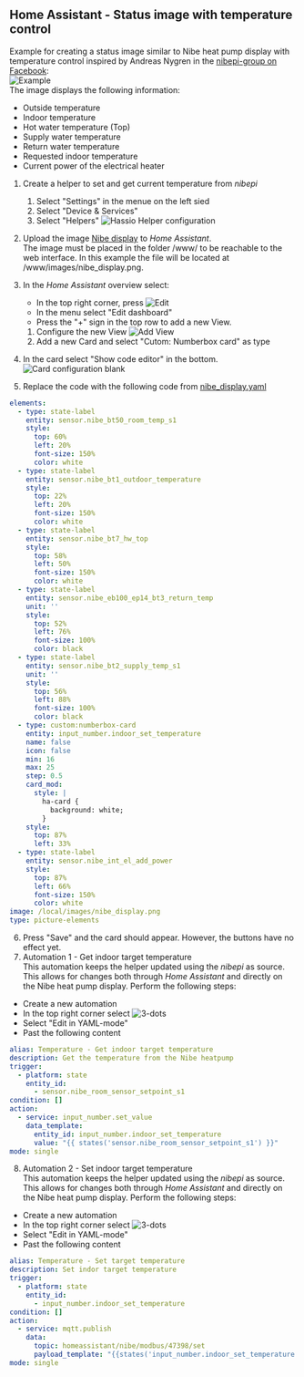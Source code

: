 ## Home Assistant - Status image with temperature control

Example for creating a status image similar to Nibe heat pump display with temperature control inspired by Andreas Nygren in the [nibepi-group on Facebook](https://www.facebook.com/groups/nibepi/posts/1306674769894056/):  
![Example](Hassio_Heat-system-status_example.png)  
The image displays the following information:
- Outside temperature
- Indoor temperature
- Hot water temperature (Top)
- Supply water temperature
- Return water temperature
- Requested indoor temperature
- Current power of the electrical heater


1. Create a helper to set and get current temperature from _nibepi_
   1. Select "Settings" in the menue on the left sied
   2. Select "Device & Services"
   3. Select "Helpers"
   ![Hassio Helper configuration](Hassio_In-door-temperature-helper.png)
2. Upload the image [Nibe display](nibe_display.png) to _Home Assistant_.  
   The image must be placed in the folder /www/ to be reachable to the web interface. In this example the file will be
   located at /www/images/nibe_display.png.  
  
3. In the _Home Assistant_ overview select:
   - In the top right corner, press ![Edit](Hassio_Edit-dashboard.png)
   - In the menu select "Edit dashboard"
   - Press the "+" sign in the top row to add a new View.  
     
   1. Configure the new View
   ![Add View](Hassio_Add-view.png)
   2. Add a new Card and select "Cutom: Numberbox card" as type
4. In the card select "Show code editor" in the bottom.
   ![Card configuration blank](Hassio_Card-configuration-blank.png)
5. Replace the code with the following code from [nibe_display.yaml](nibe_display.yaml)
```yaml
elements:
  - type: state-label
    entity: sensor.nibe_bt50_room_temp_s1
    style:
      top: 60%
      left: 20%
      font-size: 150%
      color: white
  - type: state-label
    entity: sensor.nibe_bt1_outdoor_temperature
    style:
      top: 22%
      left: 20%
      font-size: 150%
      color: white
  - type: state-label
    entity: sensor.nibe_bt7_hw_top
    style:
      top: 58%
      left: 50%
      font-size: 150%
      color: white
  - type: state-label
    entity: sensor.nibe_eb100_ep14_bt3_return_temp
    unit: ''
    style:
      top: 52%
      left: 76%
      font-size: 100%
      color: black
  - type: state-label
    entity: sensor.nibe_bt2_supply_temp_s1
    unit: ''
    style:
      top: 56%
      left: 88%
      font-size: 100%
      color: black
  - type: custom:numberbox-card
    entity: input_number.indoor_set_temperature
    name: false
    icon: false
    min: 16
    max: 25
    step: 0.5
    card_mod:
      style: |
        ha-card {
          background: white;
        }
    style:
      top: 87%
      left: 33%
  - type: state-label
    entity: sensor.nibe_int_el_add_power
    style:
      top: 87%
      left: 66%
      font-size: 150%
      color: white
image: /local/images/nibe_display.png
type: picture-elements

```
6. Press "Save" and the card should appear. However, the buttons have no effect yet.
7. Automation 1 - Get indoor target temperature  
This automation keeps the helper updated using the _nibepi_ as source. This allows for changes both through
_Home Assistant_ and directly on the Nibe heat pump display. Perform the following steps:
 - Create a new automation
 - In the top right corner select ![3-dots](Hassio_Edit-dashboard.png)
 - Select "Edit in YAML-mode"
 - Past the following content
```yaml
alias: Temperature - Get indoor target temperature
description: Get the temperature from the Nibe heatpump
trigger:
  - platform: state
    entity_id:
      - sensor.nibe_room_sensor_setpoint_s1
condition: []
action:
  - service: input_number.set_value
    data_template:
      entity_id: input_number.indoor_set_temperature
      value: "{{ states('sensor.nibe_room_sensor_setpoint_s1') }}"
mode: single
```
8. Automation 2 - Set indoor target temperature  
This automation keeps the helper updated using the _nibepi_ as source. This allows for changes both through
_Home Assistant_ and directly on the Nibe heat pump display. Perform the following steps:
 - Create a new automation
 - In the top right corner select ![3-dots](Hassio_Edit-dashboard.png)
 - Select "Edit in YAML-mode"
 - Past the following content
```yaml
alias: Temperature - Set target temperature
description: Set indor target temperature
trigger:
  - platform: state
    entity_id:
      - input_number.indoor_set_temperature
condition: []
action:
  - service: mqtt.publish
    data:
      topic: homeassistant/nibe/modbus/47398/set
      payload_template: "{{states('input_number.indoor_set_temperature') | string}}"
mode: single
```
